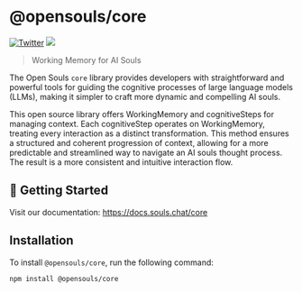 # @opensouls/core

[![Twitter](https://img.shields.io/twitter/url/https/twitter.com/OpenSoulsPBC.svg?style=social&label=Follow%20%40OpenSoulsPBC)](https://twitter.com/OpenSoulsPBC) [![](https://dcbadge.vercel.app/api/server/FCPcCUbw3p?compact=true&style=flat)](https://discord.gg/opensouls)

> Working Memory for AI Souls

The Open Souls `core` library provides developers with straightforward and powerful tools for guiding the cognitive processes of large language models (LLMs), making it simpler to craft more dynamic and compelling AI souls.

This open source library offers WorkingMemory and cognitiveSteps for managing context. Each cognitiveStep operates on WorkingMemory, treating every interaction as a distinct transformation. This method ensures a structured and coherent progression of context, allowing for a more predictable and streamlined way to navigate an AI souls thought process. The result is a more consistent and intuitive interaction flow.

## 🚀 Getting Started

Visit our documentation: https://docs.souls.chat/core

## Installation

To install `@opensouls/core`, run the following command:
```bash
npm install @opensouls/core
```

